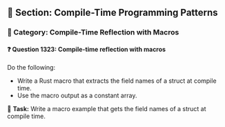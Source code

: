 ## 📘 Section: Compile-Time Programming Patterns  
### 🔹 Category: Compile-Time Reflection with Macros  
#### ❓ Question 1323: Compile-time reflection with macros

Do the following:

- Write a Rust macro that extracts the field names of a struct at compile time.
- Use the macro output as a constant array.

🔧 **Task:** Write a macro example that gets the field names of a struct at compile time.
